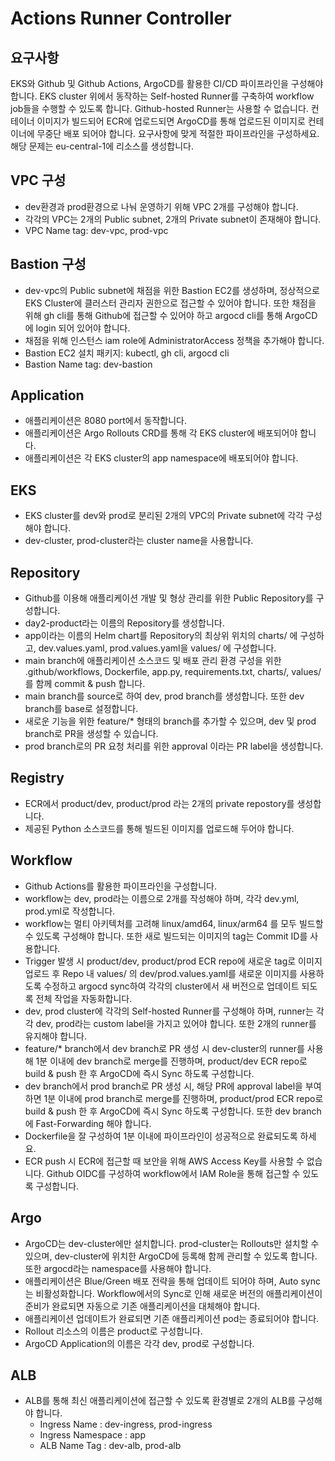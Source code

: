 # Actions Runner Controller
## 요구사항
EKS와 Github 및 Github Actions, ArgoCD를 활용한 CI/CD 파이프라인을 구성해야 합니다. EKS cluster 위에서 동작하는 Self-hosted Runner를 구축하여 workflow job들을 수행할 수 있도록 합니다. Github-hosted Runner는 사용할 수 없습니다. 컨테이너 이미지가 빌드되어 ECR에 업로드되면 ArgoCD를 통해 업로드된 이미지로 컨테이너에 무중단 배포 되어야 합니다. 요구사항에 맞게 적절한 파이프라인을 구성하세요. 해당 문제는 eu-central-1에 리소스를 생성합니다.

## VPC 구성
- dev환경과 prod환경으로 나눠 운영하기 위해 VPC 2개를 구성해야 합니다.
- 각각의 VPC는 2개의 Public subnet, 2개의 Private subnet이 존재해야 합니다.
- VPC Name tag: dev-vpc, prod-vpc

## Bastion 구성
- dev-vpc의 Public subnet에 채점을 위한 Bastion EC2를 생성하며, 정상적으로 EKS Cluster에 클러스터 관리자 권한으로 접근할 수 있어야 합니다. 또한 채점을 위해 gh cli를 통해 Github에 접근할 수 있어야 하고 argocd cli를 통해 ArgoCD에 login 되어 있어야 합니다.
- 채점을 위해 인스턴스 iam role에 AdministratorAccess 정책을 추가해야 합니다.
- Bastion EC2 설치 패키지: kubectl, gh cli, argocd cli
- Bastion Name tag: dev-bastion

## Application
- 애플리케이션은 8080 port에서 동작합니다.
- 애플리케이션은 Argo Rollouts CRD를 통해 각 EKS cluster에 배포되어야 합니다.
- 애플리케이션은 각 EKS cluster의 app namespace에 배포되어야 합니다.

## EKS
- EKS cluster를 dev와 prod로 분리된 2개의 VPC의 Private subnet에 각각 구성해야 합니다.
- dev-cluster, prod-cluster라는 cluster name을 사용합니다.

## Repository
- Github를 이용해 애플리케이션 개발 및 형상 관리를 위한 Public Repository를 구성합니다.
- day2-product라는 이름의 Repository를 생성합니다.
- app이라는 이름의 Helm chart를 Repository의 최상위 위치의 charts/ 에 구성하고, dev.values.yaml, prod.values.yaml을 values/ 에 구성합니다.
- main branch에 애플리케이션 소스코드 및 배포 관리 환경 구성을 위한 .github/workflows, Dockerfile, app.py, requirements.txt, charts/, values/ 를 함께 commit & push 합니다.
- main branch를 source로 하여 dev, prod branch를 생성합니다. 또한 dev branch를 base로 설정합니다.
- 새로운 기능을 위한 feature/* 형태의 branch를 추가할 수 있으며, dev 및 prod branch로 PR을 생성할 수 있습니다.
- prod branch로의 PR 요청 처리를 위한 approval 이라는 PR label을 생성합니다.

## Registry
- ECR에서 product/dev, product/prod 라는 2개의 private repostory를 생성합니다.
- 제공된 Python 소스코드를 통해 빌드된 이미지를 업로드해 두어야 합니다.

## Workflow
- Github Actions를 활용한 파이프라인을 구성합니다.
- workflow는 dev, prod라는 이름으로 2개를 작성해야 하며, 각각 dev.yml, prod.yml로 작성합니다. 
- workflow는 멀티 아키텍처를 고려해 linux/amd64, linux/arm64 를 모두 빌드할 수 있도록 구성해야 합니다. 또한 새로 빌드되는 이미지의 tag는 Commit ID를 사용합니다.
- Trigger 발생 시 product/dev, product/prod ECR repo에 새로운 tag로 이미지 업로드 후 Repo 내 values/ 의 dev/prod.values.yaml를 새로운 이미지를 사용하도록 수정하고 argocd sync하여 각각의 cluster에서 새 버전으로 업데이트 되도록 전체 작업을 자동화합니다.
- dev, prod cluster에 각각의 Self-hosted Runner를 구성해야 하며, runner는 각각 dev, prod라는 custom label을 가지고 있어야 합니다. 또한 2개의 runner를 유지해야 합니다.
- feature/* branch에서 dev branch로 PR 생성 시 dev-cluster의 runner를 사용해 1분 이내에 dev branch로 merge를 진행하며, product/dev ECR repo로 build & push 한 후 ArgoCD에 즉시 Sync 하도록 구성합니다.
- dev branch에서 prod branch로 PR 생성 시, 해당 PR에 approval label을 부여하면 1분 이내에 prod branch로 merge를 진행하며, product/prod ECR repo로 build & push 한 후 ArgoCD에 즉시 Sync 하도록 구성합니다. 또한 dev branch에 Fast-Forwarding 해야 합니다.
- Dockerfile을 잘 구성하여 1분 이내에 파이프라인이 성공적으로 완료되도록 하세요.
- ECR push 시 ECR에 접근할 때 보안을 위해 AWS Access Key를 사용할 수 없습니다. Github OIDC를 구성하여 workflow에서 IAM Role을 통해 접근할 수 있도록 구성합니다.

## Argo
- ArgoCD는 dev-cluster에만 설치합니다. prod-cluster는 Rollouts만 설치할 수 있으며, dev-cluster에 위치한 ArgoCD에 등록해 함께 관리할 수 있도록 합니다. 또한 argocd라는 namespace를 사용해야 합니다.
- 애플리케이션은 Blue/Green 배포 전략을 통해 업데이트 되어야 하며, Auto sync는 비활성화합니다. Workflow에서의 Sync로 인해 새로운 버전의 애플리케이션이 준비가 완료되면 자동으로 기존 애플리케이션을 대체해야 합니다.
- 애플리케이션 업데이트가 완료되면 기존 애플리케이션 pod는 종료되어야 합니다.
- Rollout 리소스의 이름은 product로 구성합니다.
- ArgoCD Application의 이름은 각각 dev, prod로 구성합니다.

## ALB
- ALB를 통해 최신 애플리케이션에 접근할 수 있도록 환경별로 2개의 ALB를 구성해야 합니다.
    - Ingress Name : dev-ingress, prod-ingress
    - Ingress Namespace : app
    - ALB Name Tag : dev-alb, prod-alb